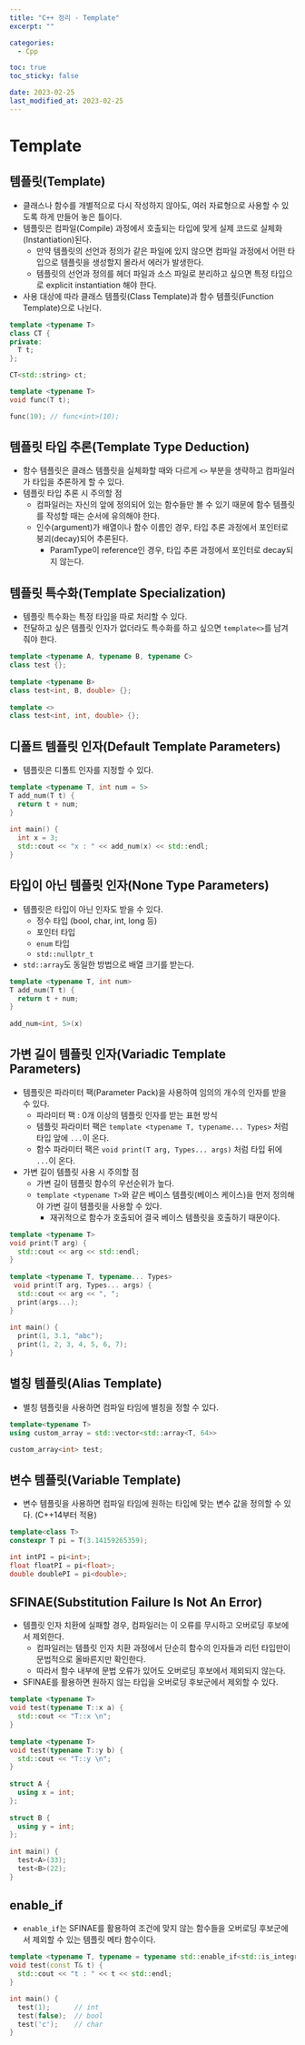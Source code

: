 ```yaml
---
title: "C++ 정리 - Template"
excerpt: ""

categories:
  - Cpp

toc: true
toc_sticky: false

date: 2023-02-25
last_modified_at: 2023-02-25
---
```


# Template

## 템플릿(Template)
- 클래스나 함수를 개별적으로 다시 작성하지 않아도, 여러 자료형으로 사용할 수 있도록 하게 만들어 놓은 틀이다.
- 템플릿은 컴파일(Compile) 과정에서 호출되는 타입에 맞게 실제 코드로 실체화(Instantiation)된다.
  - 만약 템플릿의 선언과 정의가 같은 파일에 있지 않으면 컴파일 과정에서 어떤 타입으로 템플릿을 생성할지 몰라서 에러가 발생한다.
  - 템플릿의 선언과 정의를 헤더 파일과 소스 파일로 분리하고 싶으면 특정 타입으로 explicit instantiation 해야 한다.
- 사용 대상에 따라 클래스 템플릿(Class Template)과 함수 템플릿(Function Template)으로 나뉜다.

```c++
template <typename T>
class CT {
private:
  T t;
};

CT<std::string> ct;
```

```c++
template <typename T>
void func(T t);

func(10); // func<int>(10);
```

## 템플릿 타입 추론(Template Type Deduction)
- 함수 템플릿은 클래스 템플릿을 실체화할 때와 다르게 `<>` 부분을 생략하고 컴파일러가 타입을 추론하게 할 수 있다.
- 템플릿 타입 추론 시 주의할 점
  - 컴파일러는 자신의 앞에 정의되어 있는 함수들만 볼 수 있기 때문에 함수 템플릿를 작성할 때는 순서에 유의해야 한다.
  - 인수(argument)가 배열이나 함수 이름인 경우, 타입 추론 과정에서 포인터로 붕괴(decay)되어 추론된다.
    - ParamType이 reference인 경우, 타입 추론 과정에서 포인터로 decay되지 않는다.

## 템플릿 특수화(Template Specialization)
- 템플릿 특수화는 특정 타입을 따로 처리할 수 있다.
- 전달하고 싶은 템플릿 인자가 없더라도 특수화를 하고 싶으면 `template<>`를 남겨줘야 한다.

```c++
template <typename A, typename B, typename C>
class test {};
 
template <typename B>
class test<int, B, double> {};
 
template <>
class test<int, int, double> {};
```

## 디폴트 템플릿 인자(Default Template Parameters)
- 템플릿은 디폴트 인자를 지정할 수 있다.

```c++
template <typename T, int num = 5>
T add_num(T t) {
  return t + num;
}
 
int main() {
  int x = 3;
  std::cout << "x : " << add_num(x) << std::endl;
}
```
 
## 타입이 아닌 템플릿 인자(None Type Parameters)
- 템플릿은 타입이 아닌 인자도 받을 수 있다.
  - 정수 타입 (bool, char, int, long 등)
  - 포인터 타입
  - `enum` 타입
  - `std::nullptr_t`
- `std::array`도 동일한 방법으로 배열 크기를 받는다.

```c++
template <typename T, int num>
T add_num(T t) {
  return t + num;
}
 
add_num<int, 5>(x)
```

## 가변 길이 템플릿 인자(Variadic Template Parameters)

- 템플릿은 파라미터 팩(Parameter Pack)을 사용하여 임의의 개수의 인자를 받을 수 있다.
  - 파라미터 팩 : 0개 이상의 템플릿 인자를 받는 표현 방식
  - 템플릿 파라미터 팩은 `template <typename T, typename... Types>` 처럼 타입 앞에 `...`이 온다.
  - 함수 파라미터 팩은 `void print(T arg, Types... args)` 처럼 타입 뒤에 `...`이 온다.
- 가변 길이 템플릿 사용 시 주의할 점
  - 가변 길이 템플릿 함수의 우선순위가 높다.
  - `template <typename T>`와 같은 베이스 템플릿(베이스 케이스)을 먼저 정의해야 가변 길이 템플릿을 사용할 수 있다.
    - 재귀적으로 함수가 호출되어 결국 베이스 템플릿을 호출하기 때문이다.

```c++
template <typename T>
void print(T arg) {
  std::cout << arg << std::endl;
}
 
template <typename T, typename... Types>
 void print(T arg, Types... args) {
  std::cout << arg << ", ";
  print(args...);
}
 
int main() {
  print(1, 3.1, "abc");
  print(1, 2, 3, 4, 5, 6, 7);
}
```

## 별칭 템플릿(Alias Template)
- 별칭 템플릿을 사용하면 컴파일 타임에 별칭을 정할 수 있다.

```cpp
template<typename T>
using custom_array = std::vector<std::array<T, 64>>

custom_array<int> test;
```

## 변수 템플릿(Variable Template)
- 변수 템플릿을 사용하면 컴파일 타임에 원하는 타입에 맞는 변수 값을 정의할 수 있다. (C++14부터 적용)


```cpp
template<class T>
constexpr T pi = T(3.14159265359);

int intPI = pi<int>;
float floatPI = pi<float>;
double doublePI = pi<double>;
```


## SFINAE(Substitution Failure Is Not An Error)
- 템플릿 인자 치환에 실패할 경우, 컴파일러는 이 오류를 무시하고 오버로딩 후보에서 제외한다.
  - 컴파일러는 템플릿 인자 치환 과정에서 단순히 함수의 인자들과 리턴 타입만이 문법적으로 올바른지만 확인한다.
  - 따라서 함수 내부에 문법 오류가 있어도 오버로딩 후보에서 제외되지 않는다. 
- SFINAE를 활용하면 원하지 않는 타입을 오버로딩 후보군에서 제외할 수 있다.

```c++
template <typename T>
void test(typename T::x a) {
  std::cout << "T::x \n";
}
 
template <typename T>
void test(typename T::y b) {
  std::cout << "T::y \n";
}
 
struct A {
  using x = int;
};
 
struct B {
  using y = int;
};
 
int main() {
  test<A>(33);
  test<B>(22);
}
```

## enable_if

- `enable_if`는 SFINAE를 활용하여 조건에 맞지 않는 함수들을 오버로딩 후보군에서 제외할 수 있는 템플릿 메타 함수이다.

```c++
template <typename T, typename = typename std::enable_if<std::is_integral<T>::value>::type>
void test(const T& t) {
  std::cout << "t : " << t << std::endl;
}

int main() {
  test(1);      // int
  test(false);  // bool
  test('c');    // char
}
```